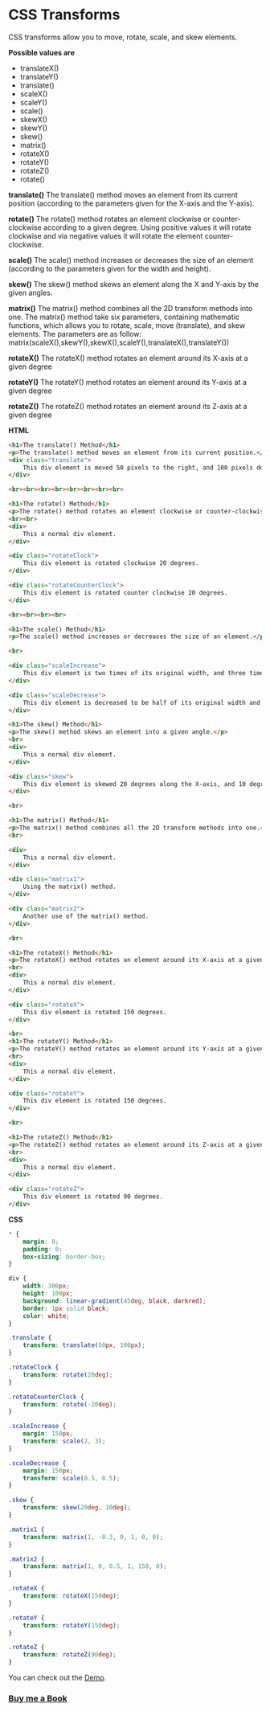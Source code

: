# CSS Transforms

 CSS transforms allow you to move, rotate, scale, and skew elements.

**Possible values are**
- translateX()
- translateY()
- translate()
- scaleX()
- scaleY()
- scale()
- skewX()
- skewY()
- skew()
- matrix()
- rotateX()
- rotateY()
- rotateZ()
- rotate()

**translate()**
The translate() method moves an element from its current position (according to the parameters given for the X-axis and the Y-axis).

**rotate()**
The rotate() method rotates an element clockwise or counter-clockwise according to a given degree.
Using positive values it will rotate clockwise and via negative values it will rotate the element counter-clockwise.

**scale()**
The scale() method increases or decreases the size of an element (according to the parameters given for the width and height).

**skew()**
The skew() method skews an element along the X and Y-axis by the given angles.

**matrix()**
The matrix() method combines all the 2D transform methods into one.
The matrix() method take six parameters, containing mathematic functions, which allows you to rotate, scale, move (translate), and skew elements.
The parameters are as follow: matrix(scaleX(),skewY(),skewX(),scaleY(),translateX(),translateY())

**rotateX()**
The rotateX() method rotates an element around its X-axis at a given degree

**rotateY()**
The rotateY() method rotates an element around its Y-axis at a given degree

**rotateZ()**
The rotateZ() method rotates an element around its Z-axis at a given degree


**HTML**

```HTML
<h1>The translate() Method</h1>
<p>The translate() method moves an element from its current position.</p>
<div class="translate">
    This div element is moved 50 pixels to the right, and 100 pixels down from its current position.
</div>

<br><br><br><br><br><br><br><br>

<h1>The rotate() Method</h1>
<p>The rotate() method rotates an element clockwise or counter-clockwise.</p>
<br><br>
<div>
    This a normal div element.
</div>

<div class="rotateClock">
    This div element is rotated clockwise 20 degrees.
</div>

<div class="rotateCounterClock">
    This div element is rotated counter clockwise 20 degrees.
</div>

<br><br><br><br>

<h1>The scale() Method</h1>
<p>The scale() method increases or decreases the size of an element.</p>

<br>

<div class="scaleIncrease">
    This div element is two times of its original width, and three times of its original height.
</div>

<div class="scaleDecrease">
    This div element is decreased to be half of its original width and height.
</div>

<h1>The skew() Method</h1>
<p>The skew() method skews an element into a given angle.</p>
<br>
<div>
    This a normal div element.
</div>

<div class="skew">
    This div element is skewed 20 degrees along the X-axis, and 10 degrees along the Y-axis.
</div>

<br>

<h1>The matrix() Method</h1>
<p>The matrix() method combines all the 2D transform methods into one.</p>
<br>

<div>
    This a normal div element.
</div>

<div class="matrix1">
    Using the matrix() method.
</div>

<div class="matrix2">
    Another use of the matrix() method.
</div>

<br>

<h1>The rotateX() Method</h1>
<p>The rotateX() method rotates an element around its X-axis at a given degree.</p>
<br>
<div>
    This a normal div element.
</div>

<div class="rotateX">
    This div element is rotated 150 degrees.
</div>

<br>
<h1>The rotateY() Method</h1>
<p>The rotateY() method rotates an element around its Y-axis at a given degree.</p>
<br>
<div>
    This a normal div element.
</div>

<div class="rotateY">
    This div element is rotated 150 degrees.
</div>

<br>

<h1>The rotateZ() Method</h1>
<p>The rotateZ() method rotates an element around its Z-axis at a given degree.</p>
<br>
<div>
    This a normal div element.
</div>

<div class="rotateZ">
    This div element is rotated 90 degrees.
</div>

```

**CSS**

```CSS
* {
    margin: 0;
    padding: 0;
    box-sizing: border-box;
}

div {
    width: 300px;
    height: 100px;
    background: linear-gradient(45deg, black, darkred);
    border: 1px solid black;
    color: white;
}

.translate {
    transform: translate(50px, 100px);
}

.rotateClock {
    transform: rotate(20deg);
}

.rotateCounterClock {
    transform: rotate(-20deg);
}

.scaleIncrease {
    margin: 150px;
    transform: scale(2, 3);
}

.scaleDecrease {
    margin: 150px;
    transform: scale(0.5, 0.5);
}

.skew {
    transform: skew(20deg, 10deg);
}

.matrix1 {
    transform: matrix(1, -0.3, 0, 1, 0, 0);
}

.matrix2 {
    transform: matrix(1, 0, 0.5, 1, 150, 0);
}

.rotateX {
    transform: rotateX(150deg);
}

.rotateY {
    transform: rotateY(150deg);
}

.rotateZ {
    transform: rotateZ(90deg);
}
```

You can check out the [Demo](https://praveenoruganti.github.io/praveenoruganti-css/17_Transforms/Demo).

### [Buy me a Book](https://www.buymeacoffee.com/praveenoruganti)
